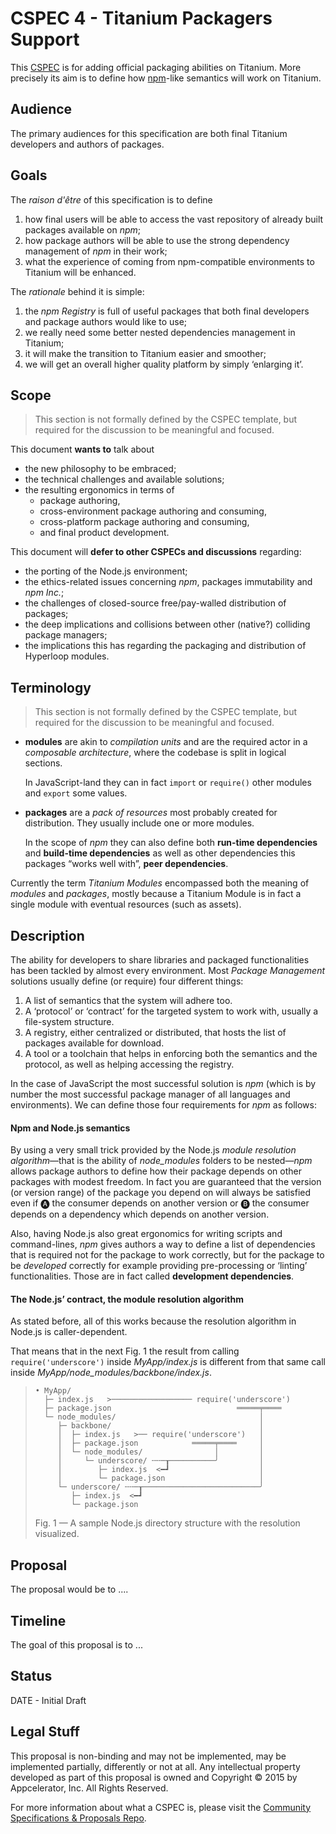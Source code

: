 # CSPEC 4 - Titanium Packagers Support

This [CSPEC][] is for adding official packaging abilities on Titanium. More precisely its aim is to define how [npm][]-like semantics will work on Titanium.

[CSPEC]: https://github.com/appcelerator/cspec
[npm]: https://www.npmjs.com

## Audience

The primary audiences for this specification are both final Titanium developers and authors of packages.

## Goals

The *raison d'être* of this specification is to define

1. how final users will be able to access the vast repository of already built packages available on *npm*;
2. how package authors will be able to use the strong dependency management of *npm* in their work;
3. what the experience of coming from npm-compatible environments to Titanium will be enhanced.

The *rationale* behind it is simple:

1. the *npm Registry* is full of useful packages that both final developers and package authors would like to use;
2. we really need some better nested dependencies management in Titanium;
3. it will make the transition to Titanium easier and smoother;
4. we will get an overall higher quality platform by simply ‘enlarging it’.

## Scope

> This section is not formally defined by the CSPEC template, but required for the discussion to be meaningful and focused.

This document **wants to** talk about
- the new philosophy to be embraced;
- the technical challenges and available solutions;
- the resulting ergonomics in terms of
  - package authoring,
  - cross-environment package authoring and consuming,
  - cross-platform package authoring and consuming,
  - and final product development.

This document will **defer to other CSPECs and discussions** regarding:
- the porting of the Node.js environment;
- the ethics-related issues concerning *npm*, packages immutability and *npm Inc.*;
- the challenges of closed-source free/pay-walled distribution of packages;
- the deep implications and collisions between other (native?) colliding package managers;
- the implications this has regarding the packaging and distribution of Hyperloop modules.

## Terminology

> This section is not formally defined by the CSPEC template, but required for the discussion to be meaningful and focused.

- **modules** are akin to *compilation units* and are the required actor in a *composable architecture*, where the codebase is split in logical sections.

  In JavaScript-land they can in fact `import` or `require()` other modules and `export` some values.

- **packages** are a *pack of resources* most probably created for distribution. They usually include one or more modules.

  In the scope of *npm* they can also define both **run-time dependencies** and **build-time dependencies** as well as other dependencies this packages “works well with”, **peer dependencies**.

Currently the term *Titanium Modules* encompassed both the meaning of *modules* and *packages*, mostly because a Titanium Module is in fact a single module with eventual resources (such as assets).

## Description

The ability for developers to share libraries and packaged functionalities has been tackled by almost every environment. Most *Package Management* solutions usually define (or require) four different things:

1. A list of semantics that the system will adhere too.
2. A ‘protocol’ or ‘contract’ for the targeted system to work with, usually a file-system structure.
3. A registry, either centralized or distributed, that hosts the list of packages available for download.
4. A tool or a toolchain that helps in enforcing both the semantics and the protocol, as well as helping accessing the registry.

In the case of JavaScript the most successful solution is *npm* (which is by number the most successful package manager of all languages and environments). We can define those four requirements for *npm* as follows:

#### Npm and Node.js semantics

By using a very small trick provided by the Node.js *module resolution algorithm*—that is the ability of *node_modules* folders to be nested—*npm* allows package authors to define how their package depends on other packages with modest freedom. In fact you are guaranteed that the version (or version range) of the package you depend on will always be satisfied even if 🅐 the consumer depends on another version or 🅑 the consumer depends on a dependency which depends on another version.

Also, having Node.js also great ergonomics for writing scripts and command-lines, *npm* gives authors a way to define a list of dependencies that is required not for the package to work correctly, but for the package to be *developed* correctly for example providing pre-processing or ‘linting’ functionalities. Those are in fact called **development dependencies**.

#### The Node.js’ contract, the module resolution algorithm

As stated before, all of this works because the resolution algorithm in Node.js is caller-dependent.

That means that in the next Fig. 1 the result from calling `require('underscore')` inside *MyApp/index.js* is different from that same call inside *MyApp/node_modules/backbone/index.js*.

>     • MyApp/
>       ├─ index.js   >────────────────── require('underscore')
>       ├─ package.json                            ═════╤════
>       └─ node_modules/                                │
>          ├─ backbone/                                 │
>          │  ├─ index.js   >── require('underscore')   │
>          │  ├─ package.json            ═════╤════     │
>          │  └─ node_modules/                │         │
>          │     └─ underscore/ ╌╌─┰──────────╯         │
>          │        ├─ index.js  <━┛                    │
>          │        └─ package.json                     │
>          └─ underscore/ ╌╌─┰──────────────────────────╯
>             ├─ index.js  <━┛
>             └─ package.json
>
> Fig. 1 — A sample Node.js directory structure with the resolution visualized.

## Proposal

The proposal would be to ....

## Timeline

The goal of this proposal is to ...

## Status

DATE - Initial Draft

## Legal Stuff

This proposal is non-binding and may not be implemented, may be implemented partially, differently or not at all. Any intellectual property developed as part of this proposal is owned and Copyright &copy; 2015 by Appcelerator, Inc. All Rights Reserved.

For more information about what a CSPEC is, please visit the [Community Specifications & Proposals Repo](https://github.com/appcelerator/cspec).
